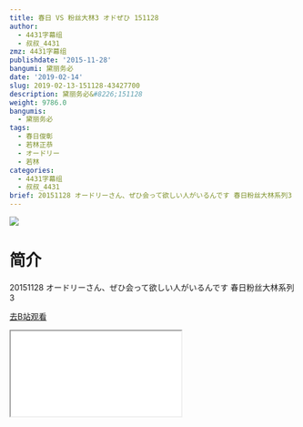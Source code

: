 ```yaml
---
title: 春日 VS 粉丝大林3 オドぜひ 151128
author:
  - 4431字幕组
  - 叔叔_4431
zmz: 4431字幕组
publishdate: '2015-11-28'
bangumi: 黛丽务必
date: '2019-02-14'
slug: 2019-02-13-151128-43427700
description: 黛丽务必&#8226;151128
weight: 9786.0
bangumis:
  - 黛丽务必
tags:
  - 春日俊彰
  - 若林正恭
  - オードリー
  - 若林
categories:
  - 4431字幕组
  - 叔叔_4431
brief: 20151128 オードリーさん、ぜひ会って欲しい人がいるんです 春日粉丝大林系列3
---
```

![](https://i.imgur.com/eBwcVbG.jpg)
# 简介  
20151128 オードリーさん、ぜひ会って欲しい人がいるんです
春日粉丝大林系列3  

[去B站观看](https://www.bilibili.com/video/av43427700/)
<div class ="resp-container"><iframe class="testiframe" src="//player.bilibili.com/player.html?aid=43427700"", scrolling="no", allowfullscreen="true" > </iframe></div> 
